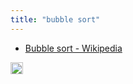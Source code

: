 ```yaml
---
title: "bubble sort"
---
```


- [Bubble sort - Wikipedia](https://en.wikipedia.org/wiki/Bubble_sort)

<img src='https://scrapbox.io/api/pages/nishio-en/en/icon' alt='en.icon' height="19.5"/>